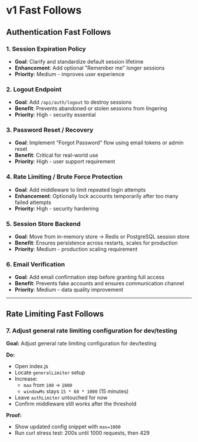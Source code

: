 # v1 Fast Follows

## Authentication Fast Follows

### 1. Session Expiration Policy
- **Goal**: Clarify and standardize default session lifetime
- **Enhancement**: Add optional "Remember me" longer sessions
- **Priority**: Medium - improves user experience

### 2. Logout Endpoint  
- **Goal**: Add `/api/auth/logout` to destroy sessions
- **Benefit**: Prevents abandoned or stolen sessions from lingering
- **Priority**: High - security essential

### 3. Password Reset / Recovery
- **Goal**: Implement "Forgot Password" flow using email tokens or admin reset
- **Benefit**: Critical for real-world use
- **Priority**: High - user support requirement

### 4. Rate Limiting / Brute Force Protection
- **Goal**: Add middleware to limit repeated login attempts  
- **Enhancement**: Optionally lock accounts temporarily after too many failed attempts
- **Priority**: High - security hardening

### 5. Session Store Backend
- **Goal**: Move from in-memory store → Redis or PostgreSQL session store
- **Benefit**: Ensures persistence across restarts, scales for production
- **Priority**: Medium - production scaling requirement

### 6. Email Verification
- **Goal**: Add email confirmation step before granting full access
- **Benefit**: Prevents fake accounts and ensures communication channel
- **Priority**: Medium - data quality improvement

---

## Rate Limiting Fast Follows

### 7. Adjust general rate limiting configuration for dev/testing

**Goal:** Adjust general rate limiting configuration for dev/testing

**Do:**
- Open index.js
- Locate `generalLimiter` setup
- Increase:
  - `max` from `100` → `1000`
  - `windowMs` stays `15 * 60 * 1000` (15 minutes)
- Leave `authLimiter` untouched for now
- Confirm middleware still works after the threshold

**Proof:**
- Show updated config snippet with `max=1000`
- Run curl stress test: 200s until 1000 requests, then 429